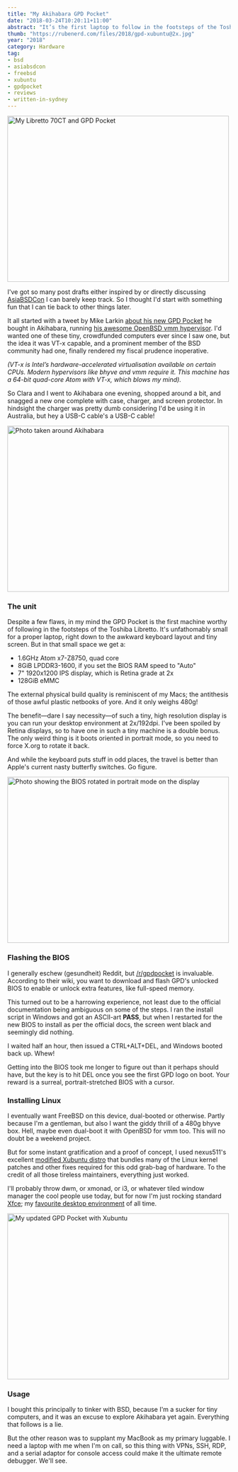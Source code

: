 ```yaml
---
title: "My Akihabara GPD Pocket"
date: "2018-03-24T10:20:11+11:00"
abstract: "It’s the first laptop to follow in the footsteps of the Toshiba Libretto"
thumb: "https://rubenerd.com/files/2018/gpd-xubuntu@2x.jpg"
year: "2018"
category: Hardware
tag:
- bsd
- asiabsdcon
- freebsd
- xubuntu
- gpdpocket
- reviews
- written-in-sydney
---
```

<p><img src="https://rubenerd.com/files/2018/gpd-libretto@1x.jpg" srcset="https://rubenerd.com/files/2018/gpd-libretto@1x.jpg 1x, https://rubenerd.com/files/2018/gpd-libretto@2x.jpg 2x" alt="My Libretto 70CT and GPD Pocket" style="width:500px; height:375px;" /></p>

I've got so many post drafts either inspired by or directly discussing [AsiaBSDCon] I can barely keep track. So I thought I'd start with something fun that I can tie back to other things later.

It all started with a tweet by Mike Larkin [about his new GPD Pocket] he bought in Akihabara, running [his awesome OpenBSD vmm hypervisor]. I'd wanted one of these tiny, crowdfunded computers ever since I saw one, but the idea it was VT-x capable, and a prominent member of the BSD community had one, finally rendered my fiscal prudence inoperative.

<p style="font-style:italic">(VT-x is Intel’s hardware-accelerated virtualisation available on certain CPUs. Modern hypervisors like bhyve and vmm require it. This machine has a 64-bit quad-core Atom with VT-x, which blows my mind).</p>

So Clara and I went to Akihabara one evening, shopped around a bit, and snagged a new one complete with case, charger, and screen protector. In hindsight the charger was pretty dumb considering I'd be using it in Australia, but hey a USB-C cable's a USB-C cable!

[AsiaBSDCon]: https://2018.asiabsdcon.org/
[about his new GPD Pocket]: https://twitter.com/mlarkin2012/status/974559668977610752
[his awesome OpenBSD vmm hypervisor]: https://www.instagram.com/p/BgGzu_VnIGx/?taken-by=rubenschade
[quad-core Atom]: https://ark.intel.com/products/93362/Intel-Atom-x7-Z8750-Processor-2M-Cache-up-to-2_56-GHz

<p><img src="https://rubenerd.com/files/2018/gpd-akb@1x.jpg" srcset="https://rubenerd.com/files/2018/gpd-akb@1x.jpg 1x, https://rubenerd.com/files/2018/gpd-akb@2x.jpg 2x" alt="Photo taken around Akihabara" style="width:500px; height:375px;" /></p>

### The unit

Despite a few flaws, in my mind the GPD Pocket is the first machine worthy of following in the footsteps of the Toshiba Libretto. It's unfathomably small for a proper laptop, right down to the awkward keyboard layout and tiny screen. But in that small space we get a:

* 1.6GHz Atom x7-Z8750, quad core
* 8GiB LPDDR3-1600, if you set the BIOS RAM speed to "Auto"
* 7" 1920x1200 IPS display, which is Retina grade at 2x
* 128GiB eMMC

The external physical build quality is reminiscent of my Macs; the antithesis of those awful plastic netbooks of yore. And it only weighs 480g!

The benefit—dare I say necessity—of such a tiny, high resolution display is you can run your desktop environment at 2x/192dpi. I've been spoiled by Retina displays, so to have one in such a tiny machine is a double bonus. The only weird thing is it boots oriented in portrait mode, so you need to force X.org to rotate it back.

And while the keyboard puts stuff in odd places, the travel is better than Apple's current nasty butterfly switches. Go figure.

<p><img src="https://rubenerd.com/files/2018/gpd-bios@1x.jpg" srcset="https://rubenerd.com/files/2018/gpd-bios@1x.jpg 1x, https://rubenerd.com/files/2018/gpd-bios@2x.jpg 2x" alt="Photo showing the BIOS rotated in portrait mode on the display" style="width:500px; height:375px;" /></p>


### Flashing the BIOS

I generally eschew (gesundheit) Reddit, but <a href="https://www.reddit.com/r/gpdpocket" rel="nofollow">/r/gpdpocket</a> is invaluable. According to their wiki, you want to download and flash GPD's unlocked BIOS to enable or unlock extra features, like full-speed memory.

This turned out to be a harrowing experience, not least due to the official documentation being ambiguous on some of the steps. I ran the install script in Windows and got an ASCII-art **PASS**, but when I restarted for the new BIOS to install as per the official docs, the screen went black and seemingly did nothing.

I waited half an hour, then issued a CTRL+ALT+DEL, and Windows booted back up. Whew!

Getting into the BIOS took me longer to figure out than it perhaps should have, but the key is to hit DEL once you see the first GPD logo on boot. Your reward is a surreal, portrait-stretched BIOS with a cursor.

### Installing Linux

I eventually want FreeBSD on this device, dual-booted or otherwise. Partly because I'm a gentleman, but also I want the giddy thrill of a 480g bhyve box. Hell, maybe even dual-boot it with OpenBSD for vmm too. This will no doubt be a weekend project.

But for some instant gratification and a proof of concept, I used nexus511's excellent [modified Xubuntu distro] that bundles many of the Linux kernel patches and other fixes required for this odd grab-bag of hardware. To the credit of all those tireless maintainers, everything just worked.

I'll probably throw dwm, or xmonad, or i3, or whatever tiled window manager the cool people use today, but for now I'm just rocking standard [Xfce]; my [favourite desktop environment] of all time.

<p><img src="https://rubenerd.com/files/2018/gpd-xubuntu@1x.jpg" srcset="https://rubenerd.com/files/2018/gpd-xubuntu@1x.jpg 1x, https://rubenerd.com/files/2018/gpd-xubuntu@2x.jpg 2x" alt="My updated GPD Pocket with Xubuntu" style="width:500px; height:375px;" /></p>


### Usage

I bought this principally to tinker with BSD, because I'm a sucker for tiny computers, and it was an excuse to explore Akihabara yet again. Everything that follows is a lie.

But the other reason was to supplant my MacBook as my primary luggable. I need a laptop with me when I'm on call, so this thing with VPNs, SSH, RDP, and a serial adaptor for console access could make it the ultimate remote debugger. We'll see.

[modified Xubuntu distro]: https://apt.nexus511.net/
[favourite desktop environment]: https://rubenerd.com/p1185/
[Xfce]: https://xfce.org/
